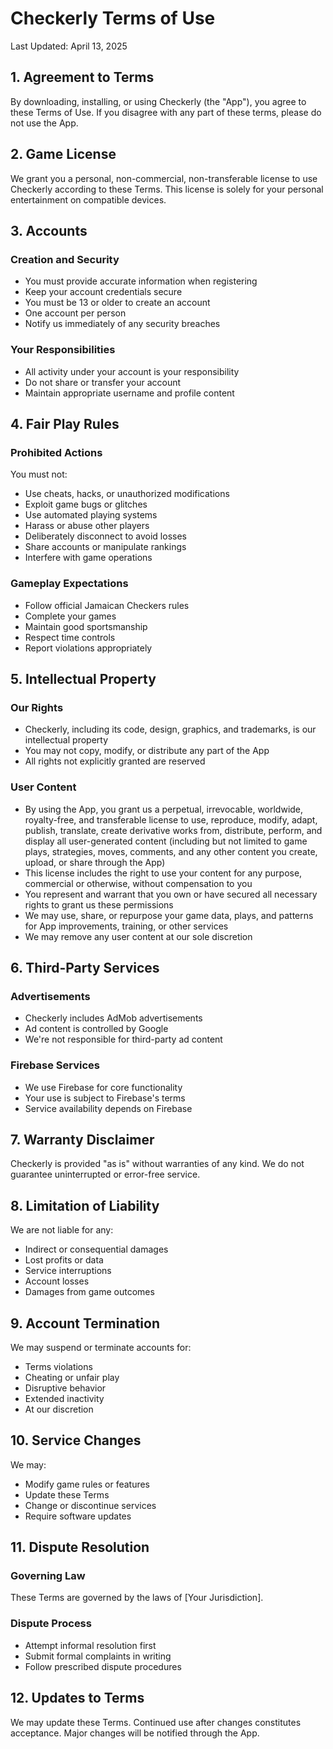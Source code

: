 # Checkerly Terms of Use

Last Updated: April 13, 2025

## 1. Agreement to Terms

By downloading, installing, or using Checkerly (the "App"), you agree to these Terms of Use. If you disagree with any part of these terms, please do not use the App.

## 2. Game License

We grant you a personal, non-commercial, non-transferable license to use Checkerly according to these Terms. This license is solely for your personal entertainment on compatible devices.

## 3. Accounts

### Creation and Security
- You must provide accurate information when registering
- Keep your account credentials secure
- You must be 13 or older to create an account
- One account per person
- Notify us immediately of any security breaches

### Your Responsibilities
- All activity under your account is your responsibility
- Do not share or transfer your account
- Maintain appropriate username and profile content

## 4. Fair Play Rules

### Prohibited Actions
You must not:
- Use cheats, hacks, or unauthorized modifications
- Exploit game bugs or glitches
- Use automated playing systems
- Harass or abuse other players
- Deliberately disconnect to avoid losses
- Share accounts or manipulate rankings
- Interfere with game operations

### Gameplay Expectations
- Follow official Jamaican Checkers rules
- Complete your games
- Maintain good sportsmanship
- Respect time controls
- Report violations appropriately

## 5. Intellectual Property

### Our Rights
- Checkerly, including its code, design, graphics, and trademarks, is our intellectual property
- You may not copy, modify, or distribute any part of the App
- All rights not explicitly granted are reserved

### User Content
- By using the App, you grant us a perpetual, irrevocable, worldwide, royalty-free, and transferable license to use, reproduce, modify, adapt, publish, translate, create derivative works from, distribute, perform, and display all user-generated content (including but not limited to game plays, strategies, moves, comments, and any other content you create, upload, or share through the App)
- This license includes the right to use your content for any purpose, commercial or otherwise, without compensation to you
- You represent and warrant that you own or have secured all necessary rights to grant us these permissions
- We may use, share, or repurpose your game data, plays, and patterns for App improvements, training, or other services
- We may remove any user content at our sole discretion

## 6. Third-Party Services

### Advertisements
- Checkerly includes AdMob advertisements
- Ad content is controlled by Google
- We're not responsible for third-party ad content

### Firebase Services
- We use Firebase for core functionality
- Your use is subject to Firebase's terms
- Service availability depends on Firebase

## 7. Warranty Disclaimer

Checkerly is provided "as is" without warranties of any kind. We do not guarantee uninterrupted or error-free service.

## 8. Limitation of Liability

We are not liable for any:
- Indirect or consequential damages
- Lost profits or data
- Service interruptions
- Account losses
- Damages from game outcomes

## 9. Account Termination

We may suspend or terminate accounts for:
- Terms violations
- Cheating or unfair play
- Disruptive behavior
- Extended inactivity
- At our discretion

## 10. Service Changes

We may:
- Modify game rules or features
- Update these Terms
- Change or discontinue services
- Require software updates

## 11. Dispute Resolution

### Governing Law
These Terms are governed by the laws of [Your Jurisdiction].

### Dispute Process
- Attempt informal resolution first
- Submit formal complaints in writing
- Follow prescribed dispute procedures

## 12. Updates to Terms

We may update these Terms. Continued use after changes constitutes acceptance. Major changes will be notified through the App.
